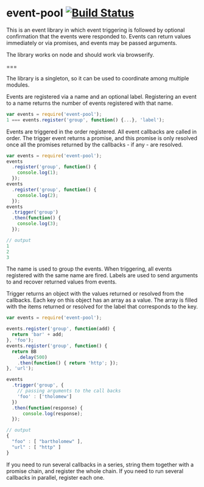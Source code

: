 # event-pool [![Build Status](https://travis-ci.org/pajtai/event-pool.png?branch=master)](https://travis-ci.org/pajtai/event-pool)


This is an event library in which event triggering is followed by optional confirmation that the events were responded to. Events can return values immediately or via promises, and events may be passed arguments.

The library works on node and should work via browserify.

===

The library is a singleton, so it can be used to coordinate among multiple modules.

Events are registered via a name and an optional label.
Registering an event to a name returns the number of
events registered with that name.

```javascript
var events = require('event-pool');
1 === events.register('group', function() {...}, 'label');
```

Events are triggered in the order registered. All event callbacks are called in order. The trigger  event returns a promise, and this promise is only resolved once all the promises returned by the callbacks - if any - are resolved.

```javascript
var events = require('event-pool');
events
  .register('group', function() {
    console.log(1);
  });
events
  .register('group', function() {
    console.log(2);
  });
events
  .trigger('group')
  .then(function() {
    console.log(3);
  });

// output
1
2
3
```

The name is used to group the events. When triggering, all events registered with the same name are fired. Labels are used to send arguments to and recover returned values from events.

Trigger returns an object with the values returned or resolved from the callbacks. Each key on this object has an array as a value. The array is filled with the items returned or resolved for the label that corresponds to the key.

```javascript
var events = require('event-pool');

events.register('group', function(add) {
  return 'bar' + add;
}, 'foo');
events.register('group', function() {
  return BB
    .delay(500)
    .then(function() { return 'http'; });
}, 'url');

events
  .trigger('group', {
    // passing arguments to the call backs
    'foo' : ['tholomew']
  })
  .then(function(response) {
      console.log(response);
  });

// output
{
  "foo" : [ "bartholomew" ],
  "url" : [ "http" ]
}
```

If you need to run several callbacks in a series, string them together with a promise chain, and register the whole
chain. If you need to run several callbacks in parallel, register each one.
